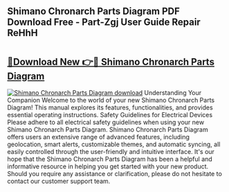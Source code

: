 ## Shimano Chronarch Parts Diagram PDF Download Free - Part-Zgj User Guide Repair ReHhH

# <h2><a href="http://dfpr6iw.blite.top/?on=Shimano+Chronarch+Parts+Diagram">🔗Download New 👉🔴 Shimano Chronarch Parts Diagram</a></h2>

[![Shimano Chronarch Parts Diagram download](https://i.imgur.com/lujVjoI.png)](http://dfpr6iw.blite.top/?on=Shimano+Chronarch+Parts+Diagram)
Understanding Your Companion Welcome to the world of your new Shimano Chronarch Parts Diagram! This manual explores its features, functionalities, and provides essential operating instructions. Safety Guidelines for Electrical Devices Please adhere to all electrical safety guidelines when using your new Shimano Chronarch Parts Diagram. Shimano Chronarch Parts Diagram offers users an extensive range of advanced features, including geolocation, smart alerts, customizable themes, and automatic syncing, all easily controlled through the user-friendly and intuitive interface. It's our hope that the Shimano Chronarch Parts Diagram has been a helpful and informative resource in helping you get started with your new product. Should you require any assistance or clarification, please do not hesitate to contact our customer support team.
